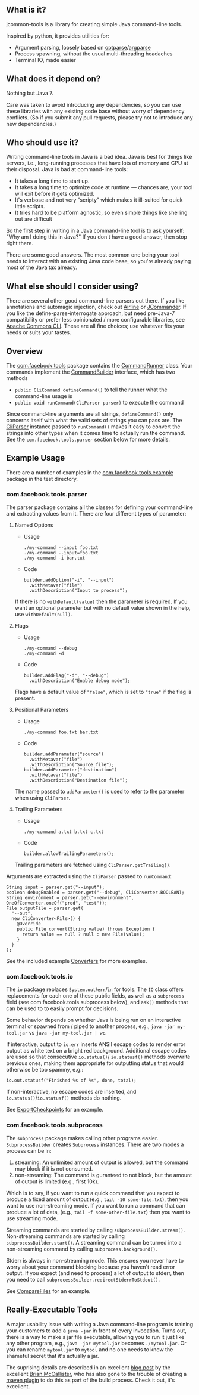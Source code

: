 ## What is it?
jcommon-tools is a library for creating simple Java command-line tools.

Inspired by python, it provides utilities for:

* Argument parsing, loosely based on [optparse]/[argparse]
* Process spawning, without the usual multi-threading headaches
* Terminal IO, made easier

[optparse]: http://docs.python.org/2/library/optparse.html
[argparse]: http://docs.python.org/2/library/argparse.html

## What does it depend on?

Nothing but Java 7.

Care was taken to avoid introducing any dependencies, so you can use these libraries with any
existing code base without worry of dependency conflicts. (So if you submit any pull requests,
please try not to introduce any new dependencies.)

## Who should use it?
Writing command-line tools in Java is a bad idea. Java is best for things like servers, i.e.,
long-running processes that have lots of memory and CPU at their disposal. Java is bad at
command-line tools:

* It takes a long time to start up.
* It takes a long time to optimize code at runtime — chances are, your tool will exit before it gets
  optimized.
* It's verbose and not very “scripty” which makes it ill-suited for quick little scripts.
* It tries hard to be platform agnostic, so even simple things like shelling out are difficult

So the first step in writing in a Java command-line tool is to ask yourself:
"Why am I doing this in Java?" If you don't have a good answer, then stop right there.

There are some good answers. The most common one being your tool needs to interact with an existing
Java code base, so you're already paying most of the Java tax already.

## What else should I consider using?

There are several other good command-line parsers out there. If you like annotations and automagic
injection, check out [Airline] or [JCommander]. If you like the define-parse-interrogate approach,
but need pre-Java-7 compatibility or prefer less opinionated / more configurable libraries, see
[Apache Commons CLI]. These are all fine choices; use whatever fits your needs or suits your tastes.

[Airline]: https://github.com/airlift/airline
[JCommander]: http://jcommander.org/
[Apache Commons CLI]: http://commons.apache.org/proper/commons-cli/usage.html

## Overview

The [com.facebook.tools] package contains the [CommandRunner] class. Your commands implement the
[CommandBuilder] interface, which has two methods

* `public CliCommand defineCommand()` to tell the runner what the command-line usage is
* `public void runCommand(CliParser parser)` to execute the command

Since command-line arguments are all strings, `defineCommand()` only concerns itself with what the
valid sets of strings you can pass are. The [CliParser] instance passed to `runCommand()` makes it
easy to convert the strings into other types when it comes time to actually run the command. See the
`com.facebook.tools.parser` section below for more details.

[com.facebook.tools]: (src/main/java/com/facebook/tools)
[CommandRunner]: (src/main/java/com/facebook/tools/CommandRunner.java)
[CommandBuilder]: (src/main/java/com/facebook/tools/CommandBuilder.java)
[CliParser]: (src/main/java/com/facebook/tools/parser/CliParser.java)

## Example Usage

There are a number of examples in the [com.facebook.tools.example] package in the test directory.

[com.facebook.tools.example]: (src/main/java/com/facebook/tools/example)

### com.facebook.tools.parser

The parser package contains all the classes for defining your command-line and extracting values
from it. There are four different types of parameter:

1.  Named Options

    - Usage

          ./my-command --input foo.txt
          ./my-command --input=foo.txt
          ./my-command -i bar.txt

    - Code

          builder.addOption("-i", "--input")
            .withMetavar("file")
            .withDescription("Input to process");

    If there is no `withDefault(value)` then the parameter is required. If you want an optional
    parameter but with no default value shown in the help, use `withDefault(null)`.

2.  Flags

    - Usage

          ./my-command --debug
          ./my-command -d

    - Code

          builder.addFlag("-d", "--debug")
            .withDescription("Enable debug mode");

    Flags have a default value of `"false"`, which is set to `"true"` if the flag is present.

3.  Positional Parameters

    - Usage

          ./my-command foo.txt bar.txt

    - Code

          builder.addParameter("source")
            .withMetavar("file")
            .withDescription("Source file");
          builder.addParameter("destination")
            .withMetavar("file")
            .withDescription("Destination file");

    The name passed to `addParameter()` is used to refer to the parameter when using `CliParser`.

4.  Trailing Parameters

    - Usage

          ./my-command a.txt b.txt c.txt

    - Code

          builder.allowTrailingParameters();

    Trailing parameters are fetched using `CliParser.getTrailing()`.

Arguments are extracted using the `CliParser` passed to `runCommand`:

    String input = parser.get("--input");
    boolean debugEnabled = parser.get("--debug", CliConverter.BOOLEAN);
    String environment = parser.get("--environment", OneOfConverter.oneOf("prod", "test"));
    File outputFile = parser.get(
      "--out",
      new CliConverter<File>() {
        @Override
        public File convert(String value) throws Exception {
          return value == null ? null : new File(value);
        }
      }
    );

See the included example [Converters] for more examples.

[Converters]: (src/test/java/com/facebook/tools/example/Converters.java)

### com.facebook.tools.io

The `io` package replaces `System.out`/`err`/`in` for tools. The `IO` class offers replacements
for each one of these public fields, as well as a `subprocess` field (see
com.facebook.tools.subprocess below), and `ask()` methods that can be used to to easily prompt for
decisions.

Some behavior depends on whether Java is being run on an interactive terminal or spawned from /
piped to another process, e.g., `java -jar my-tool.jar` vs `java -jar my-tool.jar | wc`.

If interactive, output to `io.err` inserts ANSII escape codes to render error output as white text
on a bright red background. Additional escape codes are used so that consecutive `io.status()`/
`io.statusf()` methods overwrite previous ones, making them appropriate for outputting status that
would otherwise be too spammy, e.g.:

    io.out.statusf("Finished %s of %s", done, total);

If non-interactive, no escape codes are inserted, and `io.status()`/`io.statusf()` methods do
nothing.

See [ExportCheckpoints] for an example.

[ExportCheckpoints]: (src/test/java/com/facebook/tools/example/ExportCheckpoints.java)

### com.facebook.tools.subprocess

The `subprocess` package makes calling other programs easier. `SubprocessBuilder` creates
`Subprocess` instances. There are two modes a process can be in:

1. streaming:
   An unlimited amount of output is allowed, but the command may block if it is not consumed.
2. non-streaming:
   The command is guranteed to not block, but the amount of output is limited (e.g., first 10k).

Which is to say, if you want to run a quick command that you expect to produce a fixed amount of
output (e.g., `tail -10 some-file.txt`), then you want to use non-streaming mode.  If you want to
run a command that can produce a lot of data, (e.g., `tail -f some-other-file.txt`) then you want to
use streaming mode.

Streaming commands are started by calling `subprocessBuilder.stream()`.
Non-streaming commands are started by calling `subprocessBuilder.start()`.
A streaming command can be turned into a non-streaming command by calling `subprocess.background()`.

Stderr is always in non-streaming mode.  This ensures you never have to worry about your command
blocking because you haven't read error output.  If you expect (and need to process) a lot of output
to stderr, then you need to call `subprocessBuilder.redirectStderrToStdout()`.

See [CompareFiles] for an example.

[CompareFiles]: (src/test/java/com/facebook/tools/example/CompareFiles.java)

## Really-Executable Tools

A major usability issue with writing a Java command-line program is training your customers to add a
`java -jar` in front of every invocation. Turns out, there is a way to make a jar file executable,
allowing you to run it just like any other program, e.g., `java -jar mytool.jar` becomes
`./mytool.jar`. Or you can rename `mytool.jar` to `mytool` and no one needs to know the shameful
secret that it's actually a jar.

The suprising details are described in an excellent [blog post] by the excellent
[Brian McCallister], who has also gone to the trouble of creating a [maven plugin] to do this as
part of the build process. Check it out, it's excellent.

[blog post]: http://skife.org/java/unix/2011/06/20/really_executable_jars.html
[Brian McCallister]: http://skife.org/about.html
[maven plugin]: https://github.com/brianm/really-executable-jars-maven-plugin
